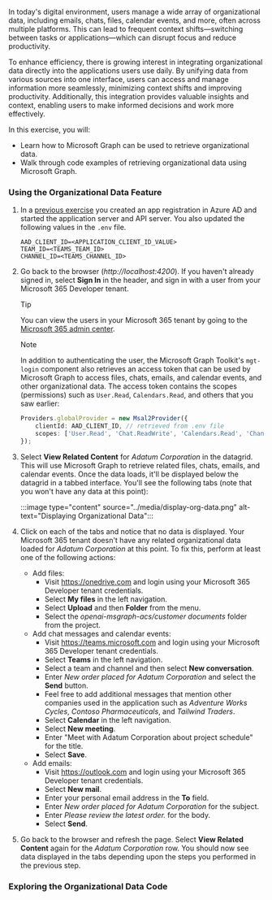 <!-- markdownlint-disable MD041 -->

In today's digital environment, users manage a wide array of organizational data, including emails, chats, files, calendar events, and more, often across multiple platforms. This can lead to frequent context shifts—switching between tasks or applications—which can disrupt focus and reduce productivity.

To enhance efficiency, there is growing interest in integrating organizational data directly into the applications users use daily. By unifying data from various sources into one interface, users can access and manage information more seamlessly, minimizing context shifts and improving productivity. Additionally, this integration provides valuable insights and context, enabling users to make informed decisions and work more effectively.

In this exercise, you will:

- Learn how to Microsoft Graph can be used to retrieve organizational data.
- Walk through code examples of retrieving organizational data using Microsoft Graph.

### Using the Organizational Data Feature

1. In a [previous exercise](/microsoft-cloud/dev/tutorials/openai-msgraph-acs/?tutorial-step=7) you created an app registration in Azure AD and started the application server and API server. You also updated the following values in the `.env` file.

    ```
    AAD_CLIENT_ID=<APPLICATION_CLIENT_ID_VALUE>
    TEAM_ID=<TEAMS_TEAM_ID>
    CHANNEL_ID=<TEAMS_CHANNEL_ID>
    ```

1. Go back to the browser (*http://localhost:4200*). If you haven't already signed in, select **Sign In** in the header, and sign in with a user from your Microsoft 365 Developer tenant.

    > [!TIP]
    > You can view the users in your Microsoft 365 tenant by going to the [Microsoft 365 admin center](https://admin.microsoft.com/Adminportal/Home#/users).

    > [!NOTE]
    > In addition to authenticating the user, the Microsoft Graph Toolkit's `mgt-login` component also retrieves an access token that can be used by Microsoft Graph to access files, chats, emails, and calendar events, and other organizational data. The access token contains the scopes (permissions) such as `User.Read`, `Calendars.Read`, and others that you saw earlier:
    >
    >   ```typescript
    >   Providers.globalProvider = new Msal2Provider({
    >       clientId: AAD_CLIENT_ID, // retrieved from .env file
    >       scopes: ['User.Read', 'Chat.ReadWrite', 'Calendars.Read', 'ChannelMessage.Read.All', 'ChannelMessage.Send', 'Files.Read.All', 'Mail.Read',]
    >   });
    >   ```

1. Select **View Related Content** for *Adatum Corporation* in the datagrid. This will use Microsoft Graph to retrieve related files, chats, emails, and calendar events. Once the data loads, it'll be displayed below the datagrid in a tabbed interface. You'll see the following tabs (note that you won't have any data at this point):

    :::image type="content" source="../media/display-org-data.png" alt-text="Displaying Organizational Data":::

1. Click on each of the tabs and notice that no data is displayed. Your Microsoft 365 tenant doesn't have any related organizational data loaded for *Adatum Corporation* at this point. To fix this, perform at least one of the following actions:

    - Add files:
        - Visit https://onedrive.com and login using your Microsoft 365 Developer tenant credentials.
        - Select **My files** in the left navigation.
        - Select **Upload** and then **Folder** from the menu.
        - Select the *openai-msgraph-acs/customer documents* folder from the project.
    - Add chat messages and calendar events:
        - Visit https://teams.microsoft.com and login using your Microsoft 365 Developer tenant credentials.
        - Select **Teams** in the left navigation.
        - Select a team and channel and then select **New conversation**.
        - Enter *New order placed for Adatum Corporation* and select the **Send** button.
        - Feel free to add additional messages that mention other companies used in the application such as *Adventure Works Cycles*, *Contoso Pharmaceuticals*, and *Tailwind Traders*.
        - Select **Calendar** in the left navigation.
        - Select **New meeting**.
        - Enter "Meet with Adatum Corporation about project schedule" for the title.
        - Select **Save**.
    - Add emails:
        - Visit https://outlook.com and login using your Microsoft 365 Developer tenant credentials.
        - Select **New mail**.
        - Enter your personal email address in the **To** field.
        - Enter *New order placed for Adatum Corporation* for the subject.
        - Enter *Please review the latest order.* for the body.
        - Select **Send**.

1. Go back to the browser and refresh the page. Select **View Related Content** again for the *Adatum Corporation* row. You should now see data displayed in the tabs depending upon the steps you performed in the previous step.

### Exploring the Organizational Data Code


